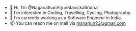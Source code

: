 - 👋 Hi, I’m @NaganathanArjunManickaSridhar
- 👀 I’m interested in Coding, Travelling, Cycling, Photography.
- 🌱 I’m currently working as a Software Engineer in India.
- 📫 You can reach me on mail via msnarjun23@gmail.com

<!---
NaganathanArjunMS/NaganathanArjunMS is a ✨ special ✨ repository because its `README.md` (this file) appears on your GitHub profile.
You can click the Preview link to take a look at your changes.
--->
